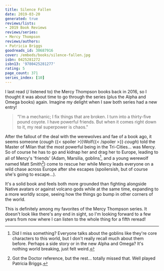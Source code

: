 ```yaml
---
title: Silence Fallen
date: 2019-03-20
generated: true
reviews/lists:
- 2019 Book Reviews
reviews/series:
- Mercy Thompson
reviews/authors:
- Patricia Briggs
goodreads_id: 30687916
cover: /embeds/books/silence-fallen.jpg
isbn: 0425281272
isbn13: '9780425281277'
rating: 5
page_count: 371
series_index: [10]
---
```

I last read (/ listened to) the Mercy Thompson books back in 2016, so I thought it was about time to go through the series (plus the Alpha and Omega books) again. Imagine my delight when I saw both series had a new entry!  

> “I'm a mechanic; I fix things that are broken. I turn into a thirty-five pound coyote. I have powerful friends. But when it comes right down to it, my real superpower is chaos."

<!--more-->

After the fallout of the deal with the werewolves and fae of a book ago, it seems someone (*cough*  {{< spoiler >}}Wolf{{< /spoiler >}}  *cough*) told the Master of Milan that the most powerful being in the Tri-Cities... was Mercy. So of course he has to go and kidnap her and drag her to Europe, leading to all of Mercy's 'friends' (Adam, Marsilia, goblins[^sayhuh], and a young werewolf named Matt Smith[^who]) come to rescue her while Mercy leads everyone on a wild chase across Europe after she escapes (spoilersish, but of course she's going to escape...).  

It's a solid book and feels both more grounded than fighting alongside Native avatars or against volcano gods while at the same time, expanding to a more worldly scope, seeing how the things go bump in other corners of the world.  

This is definitely among my favorites of the Mercy Thompson series. It doesn't look like there's any end in sight, so I'm looking forward to a few years from now where I can listen to the whole thing for a fifth reread!  

[^sayhuh]: Did I miss something? Everyone talks about the goblins like they're core characters to this world, but I don't really recall much about them before. Perhaps a side story or in the new Alpha and Omega? It's nothing world breaking, just felt weird.  

[^who]: Got the Doctor reference, but the rest... totally missed that. Well played Patricia Briggs.